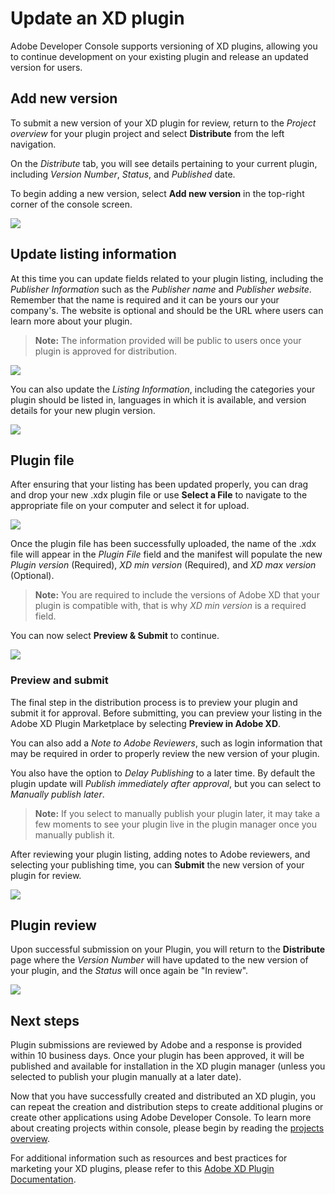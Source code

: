 # Update an XD plugin

Adobe Developer Console supports versioning of XD plugins, allowing you to continue development on your existing plugin and release an updated version for users. 

## Add new version

To submit a new version of your XD plugin for review, return to the *Project overview* for your plugin project and select **Distribute** from the left navigation.

On the *Distribute* tab, you will see details pertaining to your current plugin, including *Version Number*, *Status*, and *Published* date.

To begin adding a new version, select **Add new version** in the top-right corner of the console screen.

![](images/plugin-add-new-version.png)

## Update listing information

At this time you can update fields related to your plugin listing, including the  *Publisher Information* such as the *Publisher name* and *Publisher website*. Remember that the name is required and it can be yours our your company's. The website is optional and should be the URL where users can learn more about your plugin.

> **Note:** The information provided will be public to users once your plugin is approved for distribution.

![](images/plugin-publisher-information.png)

You can also update the *Listing Information*, including the categories your plugin should be listed in, languages in which it is available, and version details for your new plugin version.

![](images/plugin-listing-information.png)

## Plugin file

After ensuring that your listing has been updated properly, you can drag and drop your new .xdx plugin file or use **Select a File** to navigate to the appropriate file on your computer and select it for upload.

![](images/plugin-distribute-file.png)

Once the plugin file has been successfully uploaded, the name of the .xdx file will appear in the *Plugin File* field and the manifest will populate the new *Plugin version* (Required), *XD min version* (Required), and *XD max version* (Optional). 

>**Note:** You are required to include the versions of Adobe XD that your plugin is compatible with, that is why *XD min version* is a required field.

You can now select **Preview & Submit** to continue.

![](images/plugin-distribute-complete.png)

### Preview and submit

The final step in the distribution process is to preview your plugin and submit it for approval. Before submitting, you can preview your listing in the Adobe XD Plugin Marketplace by selecting **Preview in Adobe XD**.

You can also add a *Note to Adobe Reviewers*, such as login information that may be required in order to properly review the new version of your plugin.

You also have the option to *Delay Publishing* to a later time. By default the plugin update will *Publish immediately after approval*, but you can select to *Manually publish later*.

>**Note:** If you select to manually publish your plugin later, it may take a few moments to see your plugin live in the plugin manager once you manually publish it.

After reviewing your plugin listing, adding notes to Adobe reviewers, and selecting your publishing time, you can **Submit** the new version of your plugin for review.

![](images/plugin-preview-submit.png)

## Plugin review

Upon successful submission on your Plugin, you will return to the **Distribute** page where the *Version Number* will have updated to the new version of your plugin, and the *Status* will once again be "In review".

![](images/plugin-new-version-in-review.png)

## Next steps

Plugin submissions are reviewed by Adobe and a response is provided within 10 business days. Once your plugin has been approved, it will be published and available for installation in the XD plugin manager (unless you selected to publish your plugin manually at a later date). 

Now that you have successfully created and distributed an XD plugin, you can repeat the creation and distribution steps to create additional plugins or create other applications using Adobe Developer Console. To learn more about creating projects within console, please begin by reading the [projects overview](projects.md).

For additional information such as resources and best practices for marketing your XD plugins, please refer to this [Adobe XD Plugin Documentation](https://adobexdplatform.com/plugin-docs/).